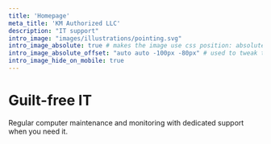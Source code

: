 ```yaml
---
title: 'Homepage'
meta_title: 'KM Authorized LLC'
description: "IT support"
intro_image: "images/illustrations/pointing.svg"
intro_image_absolute: true # makes the image use css position: absolute; so it looks "offset". It's a visual effect that might not always look good depending on the image you use.
intro_image_absolute_offset: "auto auto -100px -80px" # used to tweak the positioning of the absolute image if enabled above
intro_image_hide_on_mobile: true
---
```


# Guilt-free IT

Regular computer maintenance and monitoring with dedicated support when you need it.
